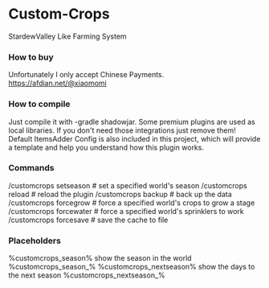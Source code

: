 # Custom-Crops
StardewValley Like Farming System

### How to buy
Unfortunately I only accept Chinese Payments.
https://afdian.net/@xiaomomi

### How to compile
Just compile it with -gradle shadowjar. Some premium plugins are used as 
local libraries. If you don't need those integrations just remove them!
Default ItemsAdder Config is also included in this project, which will 
provide a template and help you understand how this plugin works.

### Commands
/customcrops setseason <world> <season> # set a specified world's season
/customcrops reload # reload the plugin
/customcrops backup # back up the data
/customcrops forcegrow <world> # force a specified world's crops to grow a stage
/customcrops forcewater <world> # force a specified world's sprinklers to work
/customcrops forcesave <file> # save the cache to file

### Placeholders
%customcrops_season% show the season in the world
%customcrops_season_<world>%
%customcrops_nextseason% show the days to the next season
%customcrops_nextseason_<world>%
